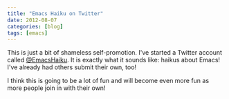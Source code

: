 ```yaml
---
title: "Emacs Haiku on Twitter"
date: 2012-08-07
categories: [blog]
tags: [emacs]
---
```

This is just a bit of shameless self-promotion. I've started a Twitter account called [@EmacsHaiku](http://twitter.com/emacshaiku). It is exactly what it sounds like: haikus about Emacs! I've already had others submit their own, too!

I think this is going to be a lot of fun and will become even more fun as more people join in with their own!
